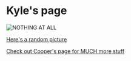 # Kyle's page
 
 ![NOTHING AT ALL](https://user-images.githubusercontent.com/100317543/156770354-64727a75-3a22-434c-b079-632818314827.jpg)


[Here's a random picture](https://replit.com/join/oidfkxxtee-kylerater)

[Check out Cooper's page for MUCH more stuff](https://Cooper-Schiwart.github.io/first)
